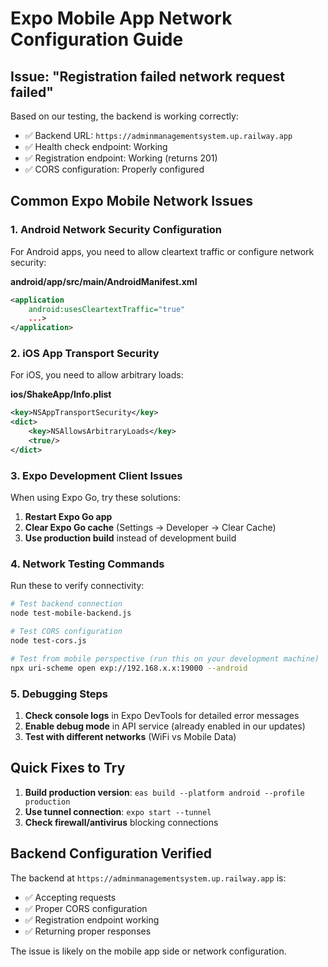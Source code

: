 # Expo Mobile App Network Configuration Guide

## Issue: "Registration failed network request failed"

Based on our testing, the backend is working correctly:
- ✅ Backend URL: `https://adminmanagementsystem.up.railway.app`
- ✅ Health check endpoint: Working
- ✅ Registration endpoint: Working (returns 201)
- ✅ CORS configuration: Properly configured

## Common Expo Mobile Network Issues

### 1. Android Network Security Configuration
For Android apps, you need to allow cleartext traffic or configure network security:

**android/app/src/main/AndroidManifest.xml**
```xml
<application
    android:usesCleartextTraffic="true"
    ...>
</application>
```

### 2. iOS App Transport Security
For iOS, you need to allow arbitrary loads:

**ios/ShakeApp/Info.plist**
```xml
<key>NSAppTransportSecurity</key>
<dict>
    <key>NSAllowsArbitraryLoads</key>
    <true/>
</dict>
```

### 3. Expo Development Client Issues
When using Expo Go, try these solutions:

1. **Restart Expo Go app**
2. **Clear Expo Go cache** (Settings → Developer → Clear Cache)
3. **Use production build** instead of development build

### 4. Network Testing Commands

Run these to verify connectivity:

```bash
# Test backend connection
node test-mobile-backend.js

# Test CORS configuration  
node test-cors.js

# Test from mobile perspective (run this on your development machine)
npx uri-scheme open exp://192.168.x.x:19000 --android
```

### 5. Debugging Steps

1. **Check console logs** in Expo DevTools for detailed error messages
2. **Enable debug mode** in API service (already enabled in our updates)
3. **Test with different networks** (WiFi vs Mobile Data)

## Quick Fixes to Try

1. **Build production version**: `eas build --platform android --profile production`
2. **Use tunnel connection**: `expo start --tunnel`
3. **Check firewall/antivirus** blocking connections

## Backend Configuration Verified

The backend at `https://adminmanagementsystem.up.railway.app` is:
- ✅ Accepting requests
- ✅ Proper CORS configuration  
- ✅ Registration endpoint working
- ✅ Returning proper responses

The issue is likely on the mobile app side or network configuration.
